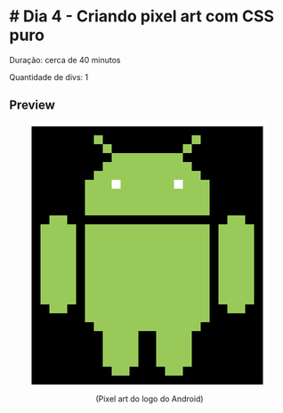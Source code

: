 # # Dia 4 - Criando pixel art com CSS puro

Duração: cerca de 40 minutos

Quantidade de divs: 1

## Preview

<div align="center">
    <img src="preview-day-4.png" alt="Preview da arte com CSS" />
    <p>(Pixel art do logo do Android)</p>
</div>